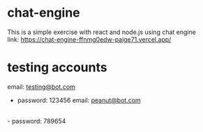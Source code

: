 # chat-engine
This is a simple exercise with react and node.js using chat engine
 <br />
 link: https://chat-engine-ffnmg0edw-paige71.vercel.app/
  <br />
 # testing accounts
 email: testing@bot.com
 <br />
 - password: 123456
 email: peanut@bot.com
 <br />
 - password: 789654
